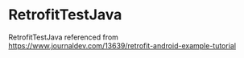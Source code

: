 # RetrofitTestJava
RetrofitTestJava referenced from https://www.journaldev.com/13639/retrofit-android-example-tutorial
